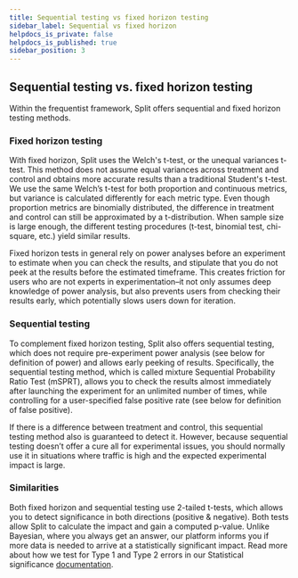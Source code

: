 ```yaml
---
title: Sequential testing vs fixed horizon testing
sidebar_label: Sequential vs fixed horizon
helpdocs_is_private: false
helpdocs_is_published: true
sidebar_position: 3
---
```


<p>
  <button hidden style={{borderRadius:'8px', border:'1px', fontFamily:'Courier New', fontWeight:'800', textAlign:'left'}}> help.split.io link: https://help.split.io/hc/en-us/articles/360042265892-Split-s-approach-to-statistics </button>
</p>

## Sequential testing vs. fixed horizon testing

Within the frequentist framework, Split offers sequential and fixed horizon testing methods.

### Fixed horizon testing

With fixed horizon, Split uses the Welch's t-test, or the unequal variances t-test. This method does not assume equal variances across treatment and control and obtains more accurate results than a traditional Student's t-test. We use the same Welch’s t-test for both proportion and continuous metrics, but variance is calculated differently for each metric type. Even though proportion metrics are binomially distributed, the difference in treatment and control can still be approximated by a t-distribution. When sample size is large enough, the different testing procedures (t-test, binomial test, chi-square, etc.) yield similar results.

Fixed horizon tests in general rely on power analyses before an experiment to estimate when you can check the results, and stipulate that you do not peek at the results before the estimated timeframe. This creates friction for users who are not experts in experimentation–it not only assumes deep knowledge of power analysis, but also prevents users from checking their results early, which potentially slows users down for iteration. 

### Sequential testing

To complement fixed horizon testing, Split also offers sequential testing, which does not require pre-experiment power analysis (see below for definition of power) and allows early peeking of results. Specifically, the sequential testing method, which is called mixture Sequential Probability Ratio Test (mSPRT), allows you  to check the results almost immediately after launching the experiment for an unlimited number of times, while controlling for a user-specified false positive rate (see below for definition of false positive). 

If there is a difference between treatment and control, this sequential testing method also is guaranteed to detect it. However, because sequential testing doesn’t offer a cure all for experimental issues, you should normally use it in situations where traffic is high and the expected experimental impact is large. 

### Similarities

Both fixed horizon and sequential testing use 2-tailed t-tests, which allows you to detect significance in both directions (positive & negative). Both tests allow Split to calculate the impact and gain a computed p-value. Unlike Bayesian, where you always get an answer, our platform informs you if more data is needed to arrive at a statistically significant impact. Read more about how we test for Type 1 and Type 2 errors in our Statistical significance [documentation](https://help.split.io/hc/en-us/articles/360020641472-Statistical-significance#type-1-error).